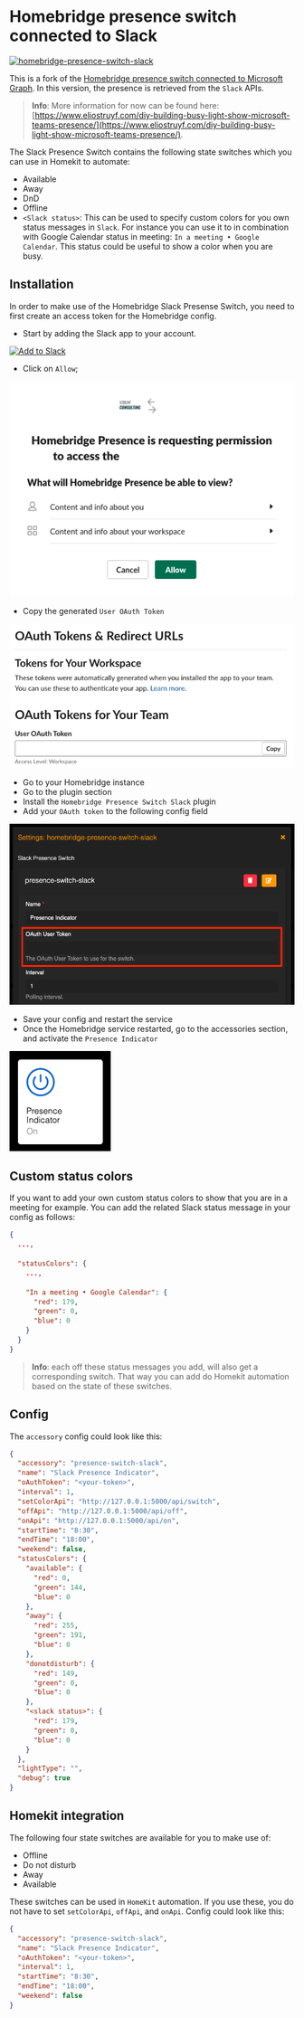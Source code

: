 # Homebridge presence switch connected to Slack

[![homebridge-presence-switch-slack](https://badgen.net/npm/v/homebridge-presence-switch-slack)](https://www.npmjs.com/package/homebridge-presence-switch-slack)

This is a fork of the [Homebridge presence switch connected to Microsoft Graph](https://github.com/estruyf/homebridge-presence-switch-msgraph). In this version, the presence is retrieved from the `Slack` APIs.

> **Info**: More information for now can be found here: [https://www.eliostruyf.com/diy-building-busy-light-show-microsoft-teams-presence/](https://www.eliostruyf.com/diy-building-busy-light-show-microsoft-teams-presence/).

The Slack Presence Switch contains the following state switches which you can use in Homekit to automate:

- Available
- Away
- DnD
- Offline
- `<Slack status>`: This can be used to specify custom colors for you own status messages in `Slack`. For instance you can use it to in combination with Google Calendar status in meeting: `In a meeting • Google Calendar`. This status could be useful to show a color when you are busy.

## Installation

In order to make use of the Homebridge Slack Presense Switch, you need to first create an access token for the Homebridge config.

- Start by adding the Slack app to your account.

<a href="https://slack.com/oauth/v2/authorize?client_id=1911426684643.3776975336390&scope=&user_scope=users.profile:read,users:read,dnd:read
"><img alt="Add to Slack" height="40" width="139" src="https://platform.slack-edge.com/img/add_to_slack.png" srcSet="https://platform.slack-edge.com/img/add_to_slack.png 1x, https://platform.slack-edge.com/img/add_to_slack@2x.png 2x" /></a>

- Click on `Allow`;

![](./assets/homebridge-app.png)

- Copy the generated `User OAuth Token`

![](./assets/homebridge-token.png)

- Go to your Homebridge instance
- Go to the plugin section
- Install the `Homebridge Presence Switch Slack` plugin
- Add your `OAuth token` to the following config field

![](./assets/homebridge-config.png)

- Save your config and restart the service
- Once the Homebridge service restarted, go to the accessories section, and activate the `Presence Indicator`

![](./assets/homebridge-button.png)

## Custom status colors

If you want to add your own custom status colors to show that you are in a meeting for example. You can add the related Slack status message in your config as follows:

```json
{
  ...,

  "statusColors": {
    ...,

    "In a meeting • Google Calendar": {
      "red": 179,
      "green": 0,
      "blue": 0
    }
  }
}
```

> **Info**: each off these status messages you add, will also get a corresponding switch. That way you can add do Homekit automation based on the state of these switches.

## Config

The `accessory` config could look like this:

```json
{
  "accessory": "presence-switch-slack",
  "name": "Slack Presence Indicator",
  "oAuthToken": "<your-token>",
  "interval": 1,
  "setColorApi": "http://127.0.0.1:5000/api/switch",
  "offApi": "http://127.0.0.1:5000/api/off",
  "onApi": "http://127.0.0.1:5000/api/on",
  "startTime": "8:30",
  "endTime": "18:00",
  "weekend": false,
  "statusColors": {
    "available": {
      "red": 0,
      "green": 144,
      "blue": 0
    },
    "away": {
      "red": 255,
      "green": 191,
      "blue": 0
    },
    "donotdisturb": {
      "red": 149,
      "green": 0,
      "blue": 0
    },
    "<slack status>": {
      "red": 179,
      "green": 0,
      "blue": 0
    }
  },
  "lightType": "",
  "debug": true
}
```

## Homekit integration

The following four state switches are available for you to make use of:

- Offline
- Do not disturb
- Away
- Available

These switches can be used in `HomeKit` automation. If you use these, you do not have to set `setColorApi`, `offApi`, and `onApi`. Config could look like this:

```json
{
  "accessory": "presence-switch-slack",
  "name": "Slack Presence Indicator",
  "oAuthToken": "<your-token>",
  "interval": 1,
  "startTime": "8:30",
  "endTime": "18:00",
  "weekend": false
}
```
